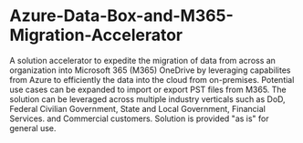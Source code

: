 # Azure-Data-Box-and-M365-Migration-Accelerator
A solution accelerator to expedite the migration of data from across an organization into Microsoft 365 (M365) OneDrive by leveraging capabilites from Azure to efficiently the data into the cloud from on-premises. Potential use cases can be expanded to import or export PST files from M365. The solution can be leveraged across multiple industry verticals such as DoD, Federal Civilian Government, State and Local Government, Financial Services. and Commercial customers. Solution is provided "as is" for general use.
